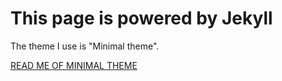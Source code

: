 # This page is powered by Jekyll
The theme I use is "Minimal theme".

[READ ME OF MINIMAL THEME](https://github.com/pages-themes/minimal)
